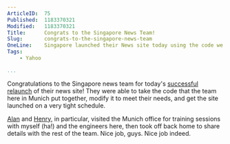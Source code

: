 ```yaml
---
ArticleID:  75
Published:  1183370321
Modified:   1183370321
Title:      Congrats to the Singapore News Team!
Slug:       congrats-to-the-singapore-news-team
OneLine:    Singapore launched their News site today using the code we've been working on here in Munich as a base.  Nice work!
Tags:       
    - Yahoo

...
```

Congratulations to the Singapore news team for today's [successful relaunch][sg] of their news site!  They were able to take the code that the team here in Munich put together, modify it to meet their needs, and get the site launched on a very tight schedule.

[Alan][] and [Henry][], in particular, visited the Munich office for training sessions with myself (ha!) and the engineers here, then took off back home to share details with the rest of the team.  Nice job, guys.  Nice job indeed.

[sg]: http://sg.news.yahoo.com/ "Yahoo! Singapore News"
[Alan]: http://flickr.com/photos/mikewest/466154701/in/set-72157600098439807/
[Henry]: http://flickr.com/photos/mikewest/466155851/in/set-72157600098439807/